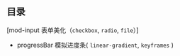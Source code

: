 ## 目录
[mod-input 表单美化（`checkbox`, `radio`, `file`）]
* progressBar 模拟进度条( `linear-gradient`, `keyframes` )
